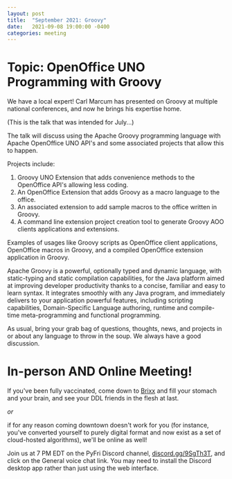 ```yaml
---
layout: post
title:  "September 2021: Groovy" 
date:   2021-09-08 19:00:00 -0400
categories: meeting
---
```


# Topic: OpenOffice UNO Programming with Groovy

We have a local expert!  Carl Marcum has presented on Groovy at multiple 
national conferences, and now he brings his expertise home.

(This is the talk that was intended for July...)

The talk will discuss using the Apache Groovy programming language with Apache OpenOffice UNO API's and some associated projects that allow this to happen.

Projects include:

1. Groovy UNO Extension that adds convenience methods to the OpenOffice API's allowing less coding.
2. An OpenOffice Extension that adds Groovy as a macro language to the office.
3. An associated extension to add sample macros to the office written in Groovy.
4. A command line extension project creation tool to generate Groovy AOO clients applications and extensions.

Examples of usages like Groovy scripts as OpenOffice client applications, OpenOffice macros in Groovy, and a compiled OpenOffice extension application in Groovy.




Apache Groovy is a powerful, optionally typed and dynamic language, with static-typing and static compilation capabilities, for the Java platform aimed at improving developer productivity thanks to a concise, familiar and easy to learn syntax. It integrates smoothly with any Java program, and immediately delivers to your application powerful features, including scripting capabilities, Domain-Specific Language authoring, runtime and compile-time meta-programming and functional programming.


As usual, bring your grab bag of questions, thoughts, news, and 
projects in or about any language to throw in the soup.  We always have a good discussion.



# In-person AND Online Meeting!

If you've been fully vaccinated, come down to 
[Brixx](https://www.brixxicecompany.com/) and fill your 
stomach and your brain, and see your DDL friends in the flesh at 
last. 

*or* 

if for any reason coming downtown doesn't work for you (for instance, 
you've converted yourself to purely digital format and now exist as 
a set of cloud-hosted algorithms), we'll be online as well!  

Join us at 7 PM EDT on the PyFri Discord channel, [discord.gg/9SgTh3T](https://discord.gg/9SgTh3T), and click on the 
General voice chat link.  You may need to install the Discord desktop app rather than just using 
the web interface.


